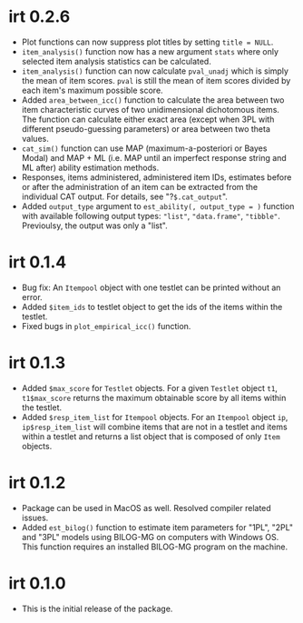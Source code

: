 
# irt 0.2.6

* Plot functions can now suppress plot titles by setting `title = NULL`. 
* `item_analysis()` function now has a new argument `stats` where only selected
  item analysis statistics can be calculated. 
* `item_analysis()` function can now calculate `pval_unadj` which is simply the 
  mean of item scores. `pval` is still the mean of item scores divided by each
  item's maximum possible score. 
* Added `area_between_icc()` function to calculate the area between two item 
  characteristic curves of two unidimensional dichotomous items. The function 
  can calculate either exact area (except when 3PL with different 
  pseudo-guessing parameters) or area between two theta values. 
* `cat_sim()` function can use MAP (maximum-a-posteriori or Bayes Modal) and 
  MAP + ML (i.e. MAP until an imperfect response string and ML after) ability
  estimation methods. 
* Responses, items administered, administered item IDs, estimates before or 
  after the administration of an item can be extracted from the individual 
  CAT output. For details, see "?`$.cat_output`". 
* Added `output_type` argument to `est_ability(, output_type = )` function with
  available following output types: `"list"`, `"data.frame"`, `"tibble"`. 
  Previoulsy, the output was only a "list".

# irt 0.1.4

* Bug fix: An `Itempool` object with one testlet can be printed without an 
  error.
* Added `$item_ids` to testlet object to get the ids of the items within the
  testlet. 
* Fixed bugs in `plot_empirical_icc()` function. 


# irt 0.1.3

* Added `$max_score` for `Testlet` objects. For a given `Testlet` object `t1`, 
  `t1$max_score` returns the maximum obtainable score by all items within 
  the testlet. 
* Added `$resp_item_list` for `Itempool` objects. For an `Itempool` object 
  `ip`, `ip$resp_item_list` will combine items that are not in a testlet and 
  items within a testlet and returns a list object that is composed of only
  `Item` objects. 


# irt 0.1.2

* Package can be used in MacOS as well. Resolved compiler related issues. 
* Added `est_bilog()` function to estimate item parameters for "1PL", "2PL" and
"3PL" models using BILOG-MG on computers with Windows OS. This function 
requires an installed BILOG-MG program on the machine. 


# irt 0.1.0

* This is the initial release of the package. 

